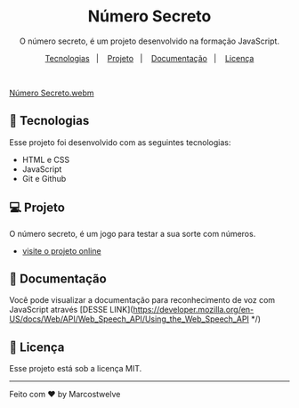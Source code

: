 <h1 align="center"> Número Secreto </h1>

<p align="center">
O número secreto, é um projeto desenvolvido na formação JavaScript. <br/>
</p>

<p align="center">
  <a href="#-tecnologias">Tecnologias</a>&nbsp;&nbsp;&nbsp;|&nbsp;&nbsp;&nbsp;
  <a href="#-projeto">Projeto</a>&nbsp;&nbsp;&nbsp;|&nbsp;&nbsp;&nbsp;
  <a href="#-layout">Documentação</a>&nbsp;&nbsp;&nbsp;|&nbsp;&nbsp;&nbsp;
  <a href="#memo-licença">Licença</a>
</p>

<br/>

[Número Secreto.webm](https://user-images.githubusercontent.com/94411600/226782897-bff7097c-1a17-4a3b-bf53-f8a086281d88.webm)

## 🚀 Tecnologias

Esse projeto foi desenvolvido com as seguintes tecnologias:

- HTML e CSS
- JavaScript
- Git e Github


## 💻 Projeto

O número secreto, é um jogo para testar a sua sorte com números.

- [visite o projeto online](https://numero-secreto-opal.vercel.app/)

## 🔖 Documentação

Você pode visualizar a documentação para reconhecimento de voz com JavaScript através [DESSE LINK](https://developer.mozilla.org/en-US/docs/Web/API/Web_Speech_API/Using_the_Web_Speech_API
*/)

## :memo: Licença

Esse projeto está sob a licença MIT.

---

Feito com ♥ by Marcostwelve
